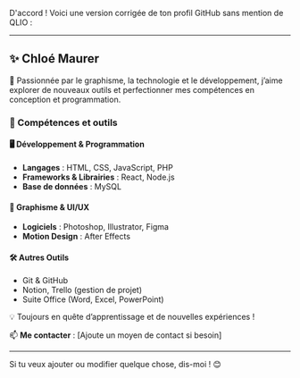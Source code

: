 D'accord ! Voici une version corrigée de ton profil GitHub sans mention de QLIO :  

---

## ✨ Chloé Maurer  

🎨 Passionnée par le graphisme, la technologie et le développement, j’aime explorer de nouveaux outils et perfectionner mes compétences en conception et programmation.  

### 🚀 Compétences et outils  

#### 🖥️ **Développement & Programmation**  
- **Langages** : HTML, CSS, JavaScript, PHP  
- **Frameworks & Librairies** : React, Node.js  
- **Base de données** : MySQL  

#### 🎨 **Graphisme & UI/UX**  
- **Logiciels** : Photoshop, Illustrator, Figma  
- **Motion Design** : After Effects  

#### 🛠️ **Autres Outils**  
- Git & GitHub  
- Notion, Trello (gestion de projet)  
- Suite Office (Word, Excel, PowerPoint)  

💡 Toujours en quête d’apprentissage et de nouvelles expériences !  

📫 **Me contacter** : [Ajoute un moyen de contact si besoin]  

---

Si tu veux ajouter ou modifier quelque chose, dis-moi ! 😊

<!--
**chloemaurer/chloemaurer** is a ✨ _special_ ✨ repository because its `README.md` (this file) appears on your GitHub profile.

Here are some ideas to get you started:

- 🔭 I’m currently working on ...
- 🌱 I’m currently learning ...
- 👯 I’m looking to collaborate on ...
- 🤔 I’m looking for help with ...
- 💬 Ask me about ...
- 📫 How to reach me: ...
- 😄 Pronouns: ...
- ⚡ Fun fact: ...
-->
